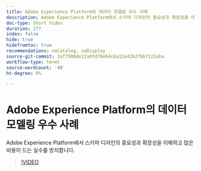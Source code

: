 ```yaml
---
title: Adobe Experience Platform의 데이터 모델링 우수 사례
description: Adobe Experience Platform에서 스키마 디자인의 중요성과 확장성을 이해하고 많은 비용이 드는 실수를 방지합니다.
doc-type: Short Video
duration: 277
index: false
hide: true
hidefromtoc: true
recommendations: noCatalog, noDisplay
source-git-commit: 2af7500de12a9fd78e64c6a12a42b2fbbf121eba
workflow-type: tm+mt
source-wordcount: '48'
ht-degree: 0%

---
```



# Adobe Experience Platform의 데이터 모델링 우수 사례

Adobe Experience Platform에서 스키마 디자인의 중요성과 확장성을 이해하고 많은 비용이 드는 실수를 방지합니다.

<!-- 85_S655_3442541_276_best-practices-for-data-modeling-in-adobe-experience-platform -->
>[!VIDEO](https://video.tv.adobe.com/v/3458291/?learn=on&enablevpops=true)

